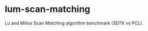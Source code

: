 lum-scan-matching
=================

Lu and Milios Scan Matching algorithm benchmark (3DTK vs PCL).
